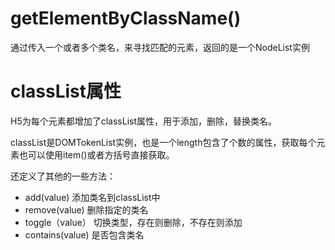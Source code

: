 # getElementByClassName\(\)

通过传入一个或者多个类名，来寻找匹配的元素，返回的是一个NodeList实例



# classList属性

H5为每个元素都增加了classList属性，用于添加，删除，替换类名。

classList是DOMTokenList实例，也是一个length包含了个数的属性，获取每个元素也可以使用item\(\)或者方括号直接获取。

还定义了其他的一些方法：

* add\(value\) 添加类名到classList中
* remove\(value\) 删除指定的类名
* toggle（value） 切换类型，存在则删除，不存在则添加
* contains\(value\) 是否包含类名



